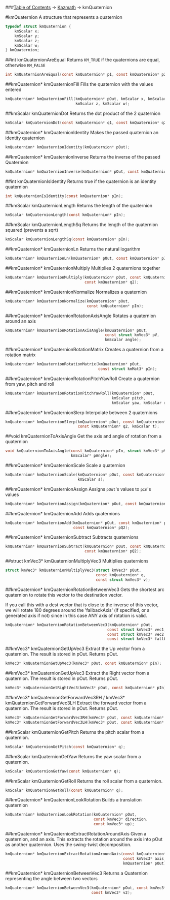 ###[Table of Contents](../Lua.md) -> [Kazmath](kazmath.md) -> kmQuaternion

#kmQuaternion
A structure that represents a quaternion
```c
typedef struct kmQuaternion {
	kmScalar x;
	kmScalar y;
	kmScalar z;
	kmScalar w;
} kmQuaternion;
```
##int kmQuaternionAreEqual
Returns `KM_TRUE` if the quaternions are equal, otherwise `KM_FALSE`
```c
int kmQuaternionAreEqual(const kmQuaternion* p1, const kmQuaternion* p2);
```
##kmQuaternion* kmQuaternionFill
Fills the quaternion with the values entered
```c
kmQuaternion* kmQuaternionFill(kmQuaternion* pOut, kmScalar x, kmScalar y,
                               kmScalar z, kmScalar w);
```
##kmScalar kmQuaternionDot
Returns the dot product of the 2 quaternion
```c
kmScalar kmQuaternionDot(const kmQuaternion* q1, const kmQuaternion* q2);
```
##kmQuaternion* kmQuaternionIdentity
Makes the passed quaternion an identity quaternion
```c
kmQuaternion* kmQuaternionIdentity(kmQuaternion* pOut);
```
##kmQuaternion* kmQuaternionInverse
Returns the inverse of the passed Quaternion
```c
kmQuaternion* kmQuaternionInverse(kmQuaternion* pOut, const kmQuaternion* pIn);
```
##int kmQuaternionIsIdentity
Returns true if the quaternion is an identity quaternion
```c
int kmQuaternionIsIdentity(const kmQuaternion* pIn);
```
##kmScalar kmQuaternionLength
Returns the length of the quaternion
```c
kmScalar kmQuaternionLength(const kmQuaternion* pIn);
```
##kmScalar kmQuaternionLengthSq
Returns the length of the quaternion squared (prevents a sqrt)
```c
kmScalar kmQuaternionLengthSq(const kmQuaternion* pIn);
```
##kmQuaternion* kmQuaternionLn
Returns the natural logarithm
```c
kmQuaternion* kmQuaternionLn(kmQuaternion* pOut, const kmQuaternion* pIn);
```
##kmQuaternion* kmQuaternionMultiply
Multiplies 2 quaternions together
```c
kmQuaternion* kmQuaternionMultiply(kmQuaternion* pOut, const kmQuaternion* q1,
                                   const kmQuaternion* q2);
```
##kmQuaternion* kmQuaternionNormalize
Normalizes a quaternion
```c
kmQuaternion* kmQuaternionNormalize(kmQuaternion* pOut,
                                    const kmQuaternion* pIn);
```
##kmQuaternion* kmQuaternionRotationAxisAngle
Rotates a quaternion around an axis
```c
kmQuaternion* kmQuaternionRotationAxisAngle(kmQuaternion* pOut,
                                            const struct kmVec3* pV,
                                            kmScalar angle);
```
##kmQuaternion* kmQuaternionRotationMatrix
Creates a quaternion from a rotation matrix
```c
kmQuaternion* kmQuaternionRotationMatrix(kmQuaternion* pOut,
                                         const struct kmMat3* pIn);
```
##kmQuaternion* kmQuaternionRotationPitchYawRoll
Create a quaternion from yaw, pitch and roll
```c
kmQuaternion* kmQuaternionRotationPitchYawRoll(kmQuaternion* pOut,
                                               kmScalar pitch,
                                               kmScalar yaw, kmScalar roll);
```
##kmQuaternion* kmQuaternionSlerp
Interpolate between 2 quaternions
```c
kmQuaternion* kmQuaternionSlerp(kmQuaternion* pOut, const kmQuaternion* q1,
                                const kmQuaternion* q2, kmScalar t);
```
##void kmQuaternionToAxisAngle
Get the axis and angle of rotation from a quaternion
```c
void kmQuaternionToAxisAngle(const kmQuaternion* pIn, struct kmVec3* pVector,
                             kmScalar* pAngle);
```
##kmQuaternion* kmQuaternionScale
Scale a quaternion
```c
kmQuaternion* kmQuaternionScale(kmQuaternion* pOut, const kmQuaternion* pIn,
                                kmScalar s);
```
##kmQuaternion* kmQuaternionAssign
Assigns `pOut`'s values to `pIn`'s values
```c
kmQuaternion* kmQuaternionAssign(kmQuaternion* pOut, const kmQuaternion* pIn);
```
##kmQuaternion* kmQuaternionAdd
Adds quaternions
```c
kmQuaternion* kmQuaternionAdd(kmQuaternion* pOut, const kmQuaternion* pQ1,
                              const kmQuaternion* pQ2);
```
##kmQuaternion* kmQuaternionSubtract
Subtracts quaternions
```c
kmQuaternion* kmQuaternionSubtract(kmQuaternion* pOut, const kmQuaternion* pQ1,
                                   const kmQuaternion* pQ2);
```
##struct kmVec3* kmQuaternionMultiplyVec3
Multiplies quaternions
```c
struct kmVec3* kmQuaternionMultiplyVec3(struct kmVec3* pOut,
                                        const kmQuaternion* q,
                                        const struct kmVec3* v);
```

##kmQuaternion* kmQuaternionRotationBetweenVec3
  Gets the shortest arc quaternion to rotate this vector to the
  destination vector.

 If you call this with a dest vector that is close to the inverse of
 this vector, we will rotate 180 degrees around the 'fallbackAxis'
 (if specified, or a generated axis if not) since in this case ANY
 axis of rotation is valid.
 ```c
kmQuaternion* kmQuaternionRotationBetweenVec3(kmQuaternion* pOut,
                                              const struct kmVec3* vec1,
                                              const struct kmVec3* vec2,
                                              const struct kmVec3* fallback);
```
##kmVec3* kmQuaternionGetUpVec3
Extract the Up vector from a quaternion. The result is stored in pOut. Returns pOut.
```c
kmVec3* kmQuaternionGetUpVec3(kmVec3* pOut, const kmQuaternion* pIn);
```
##kmVec3* kmQuaternionGetUpVec3
Extract the Right vector from a quaternion. The result is stored in pOut. Returns pOut.
```c
kmVec3* kmQuaternionGetRightVec3(kmVec3* pOut, const kmQuaternion* pIn);
```
##kmVec3* kmQuaternionGetForwardVec3RH / kmVec3* kmQuaternionGetForwardVec3LH
Extract the forward vector from a quaternion. The result is stored in pOut. Returns pOut.
```c
kmVec3* kmQuaternionGetForwardVec3RH(kmVec3* pOut, const kmQuaternion* pIn);
kmVec3* kmQuaternionGetForwardVec3LH(kmVec3* pOut, const kmQuaternion* pIn);
```
##kmScalar kmQuaternionGetPitch
Returns the pitch scalar from a quaternion.
```c
kmScalar kmQuaternionGetPitch(const kmQuaternion* q);
```
##kmScalar kmQuaternionGetYaw
Returns the yaw scalar from a quaternion.
```c
kmScalar kmQuaternionGetYaw(const kmQuaternion* q);
```
##kmScalar kmQuaternionGetRoll
Returns the roll scalar from a quaternion.
```c
kmScalar kmQuaternionGetRoll(const kmQuaternion* q);
```
##kmQuaternion* kmQuaternionLookRotation
Builds a translation quaternion
```c
kmQuaternion* kmQuaternionLookRotation(kmQuaternion* pOut,
                                       const kmVec3* direction,
                                       const kmVec3* up);
```
##kmQuaternion* kmQuaternionExtractRotationAroundAxis
Given a quaternion, and an axis. This extracts the rotation around
the axis into pOut as another quaternion. Uses the swing-twist
decomposition.
```c
kmQuaternion* kmQuaternionExtractRotationAroundAxis(const kmQuaternion* pIn,
                                                    const kmVec3* axis,
                                                    kmQuaternion* pOut);
```
##kmQuaternion* kmQuaternionBetweenVec3
Returns a Quaternion representing the angle between two vectors
```c
kmQuaternion* kmQuaternionBetweenVec3(kmQuaternion* pOut, const kmVec3* v1,
                                      const kmVec3* v2);
```

